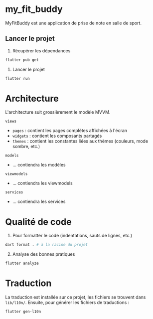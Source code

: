 # my_fit_buddy

MyFitBuddy est une application de prise de note en salle de sport.

## Lancer le projet

1. Récupérer les dépendances 
```sh
flutter pub get
```

1. Lancer le projet 
```sh
flutter run
```

# Architecture

L'architecture suit grossièrement le modèle MVVM.

`views` 
- `pages` : contient les pages complètes affichées à l'écran
- `widgets` : contient les composants partagés
- `themes` : contient les constantes liées aux thèmes (couleurs, mode sombre, etc.)

`models`
- ... contiendra les modèles

`viewmodels`
- ... contiendra les viewmodels

`services`
- ... contiendra les services

# Qualité de code

1. Pour formatter le code (indentations, sauts de lignes, etc.)
```sh
dart format . # à la racine du projet
```
2. Analyse des bonnes pratiques
```sh
flutter analyze
```

# Traduction

La traduction est installée sur ce projet, les fichiers se trouvent dans `lib/l10n/`.
Ensuite, pour générer les fichiers de traductions : 
```sh
flutter gen-l10n
```
